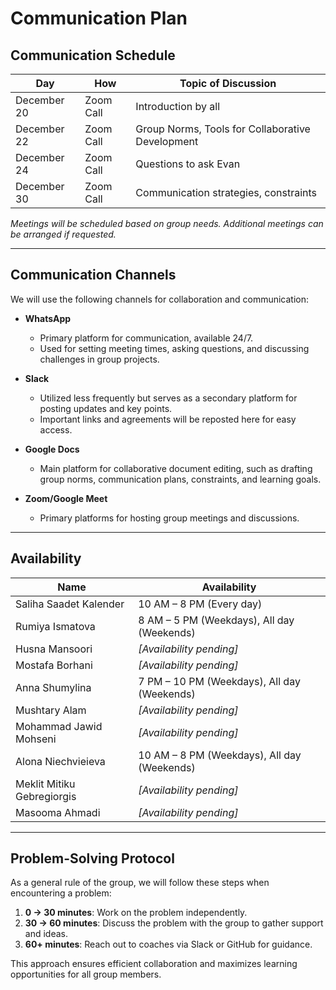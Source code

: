 # Communication Plan

## Communication Schedule

| **Day**          | **How**   | **Topic of Discussion**                          |
|-------------------|-----------|--------------------------------------------------|
| December 20       | Zoom Call | Introduction by all                              |
| December 22       | Zoom Call | Group Norms, Tools for Collaborative Development |
| December 24       | Zoom Call | Questions to ask Evan                           |
| December 30       | Zoom Call | Communication strategies, constraints           |

*Meetings will be scheduled based on group needs. Additional meetings can be arranged if requested.*

---

## Communication Channels

We will use the following channels for collaboration and communication:

- **WhatsApp**  
  - Primary platform for communication, available 24/7.  
  - Used for setting meeting times, asking questions, and discussing challenges in group projects.

- **Slack**  
  - Utilized less frequently but serves as a secondary platform for posting updates and key points.  
  - Important links and agreements will be reposted here for easy access.

- **Google Docs**  
  - Main platform for collaborative document editing, such as drafting group norms, communication plans, constraints, and learning goals.

- **Zoom/Google Meet**  
  - Primary platforms for hosting group meetings and discussions.

---

## Availability

| **Name**                     | **Availability**                                  |
|-------------------------------|--------------------------------------------------|
| Saliha Saadet Kalender        | 10 AM – 8 PM (Every day)                         |
| Rumiya Ismatova               | 8 AM – 5 PM (Weekdays), All day (Weekends)       |
| Husna Mansoori                | *[Availability pending]*                         |
| Mostafa Borhani               | *[Availability pending]*                         |
| Anna Shumylina                | 7 PM – 10 PM (Weekdays), All day (Weekends)      |
| Mushtary Alam                 | *[Availability pending]*                         |
| Mohammad Jawid Mohseni        | *[Availability pending]*                         |
| Alona Niechvieieva            | 10 AM – 8 PM (Weekdays), All day (Weekends)      |
| Meklit Mitiku Gebregiorgis    | *[Availability pending]*                         |
| Masooma Ahmadi                | *[Availability pending]*                         |

---

## Problem-Solving Protocol

As a general rule of the group, we will follow these steps when encountering a problem:

1. **0 → 30 minutes**: Work on the problem independently.  
2. **30 → 60 minutes**: Discuss the problem with the group to gather support and ideas.  
3. **60+ minutes**: Reach out to coaches via Slack or GitHub for guidance.

This approach ensures efficient collaboration and maximizes learning opportunities for all group members.
